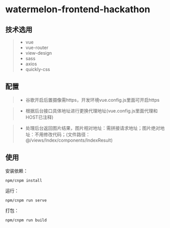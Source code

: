 # watermelon-frontend-hackathon

## 技术选用
> * vue
> * vue-router
> * view-design
> * sass
> * axios
> * quickly-css

## 配置
> * 谷歌开启后置摄像需https，开发环境vue.config.js里面可开启https

> * 根据后台接口具体地址进行更换代理地址(vue.config.js里面代理和HOST已注释)

> * 处理后台返回图片结果，图片相对地址：需拼接请求地址；图片绝对地址：不用修改代码；(文件路径：@/views/Index/components/IndexResult)

## 使用
安装依赖：
```
npm/cnpm install
```

运行：
```
npm/cnpm run serve
```

打包：
```
npm/cnpm run build
```